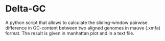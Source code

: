 # Delta-GC

A python script that allows to calculate the sliding-window pairwise difference in GC-content between two aligned genomes in mauve (.xmfa) format. The result is given in manhattan plot and in a text file. 
